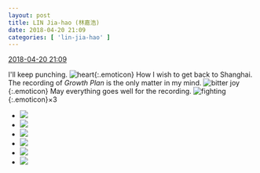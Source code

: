 ```yaml
---
layout: post
title: LIN Jia-hao (林嘉浩)
date: 2018-04-20 21:09
categories: [ 'lin-jia-hao' ]
---
```


<div class="weibo-info">
  <a href="https://weibo.com/6210352257/Gd09yv0SX">2018-04-20 21:09</a>
</div>

I'll keep punching. ![heart](https://img.t.sinajs.cn/t4/appstyle/expression/ext/normal/8a/2018new_xin_org.png){:.emoticon} How I wish to get back to Shanghai. The recording of *Growth Plan* is the only matter in my mind. ![bitter joy](https://img.t.sinajs.cn/t4/appstyle/expression/ext/normal/83/2018new_kuxiao_org.png){:.emoticon} May everything goes well for the recording. ![fighting](https://img.t.sinajs.cn/t4/appstyle/expression/ext/normal/9f/2018new_jiayou_org.png){:.emoticon}×3

<!-- more -->

<ul class="weibo-pic-list-2">
  <li class="weibo-pic">
    <a href="https://wx4.sinaimg.cn/mw690/006Mi0jTly1fqjf1a0224j32c0340kjl.jpg"><img src="https://wx4.sinaimg.cn/thumb150/006Mi0jTly1fqjf1a0224j32c0340kjl.jpg"/></a>
  </li>
  <li class="weibo-pic">
    <a href="https://wx3.sinaimg.cn/mw690/006Mi0jTly1fqjf1c54onj30n00yigrh.jpg"><img src="https://wx3.sinaimg.cn/thumb150/006Mi0jTly1fqjf1c54onj30n00yigrh.jpg"/></a>
  </li>
  <li class="weibo-pic">
    <a href="https://wx4.sinaimg.cn/mw690/006Mi0jTly1fqjf1045iej31hc0u0ail.jpg"><img src="https://wx4.sinaimg.cn/thumb150/006Mi0jTly1fqjf1045iej31hc0u0ail.jpg"/></a>
  </li>
  <li class="weibo-pic">
    <a href="https://wx4.sinaimg.cn/mw690/006Mi0jTly1fqjf1kx4vmj32e346enpd.jpg"><img src="https://wx4.sinaimg.cn/thumb150/006Mi0jTly1fqjf1kx4vmj32e346enpd.jpg"/></a>
  </li>
  <li class="weibo-pic">
    <a href="https://wx4.sinaimg.cn/mw690/006Mi0jTly1fqjf1qpo58j32qj3ndkjl.jpg"><img src="https://wx4.sinaimg.cn/thumb150/006Mi0jTly1fqjf1qpo58j32qj3ndkjl.jpg"/></a>
  </li>
  <li class="weibo-pic">
    <a href="https://wx3.sinaimg.cn/mw690/006Mi0jTly1fqjf2f0faqj32qj3nd7wj.jpg"><img src="https://wx3.sinaimg.cn/thumb150/006Mi0jTly1fqjf2f0faqj32qj3nd7wj.jpg"/></a>
  </li>
</ul>
